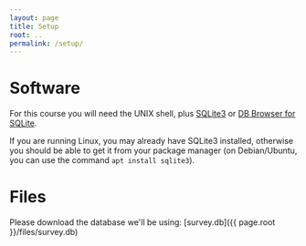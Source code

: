 ```yaml
---
layout: page
title: Setup
root: ..
permalink: /setup/
---
```

# Software
For this course you will need the UNIX shell, plus [SQLite3](http://www.sqlite.org/) or
[DB Browser for SQLite](http://sqlitebrowser.org/).

If you are running Linux, you may already have SQLite3 installed, otherwise you
should be able to get it from your package manager (on Debian/Ubuntu, you can
use the command `apt install sqlite3`).

# Files
Please download the database we'll be using: [survey.db]({{ page.root }}/files/survey.db)
